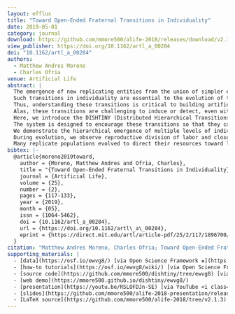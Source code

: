 ```yaml
---
layout: efflux
title: "Toward Open-Ended Fraternal Transitions in Individuality"
date: 2019-05-01
category: journal
download: https://github.com/mmore500/alife-2018/releases/download/v2.1.3/alife-2018-draft.pdf
view_publisher: https://doi.org/10.1162/artl_a_00284
doi: "10.1162/artl_a_00284"
authors:
  - Matthew Andres Moreno
  - Charles Ofria
venue: Artificial Life
abstract: |
  The emergence of new replicating entities from the union of simpler entities characterizes some of the most profound events in natural evolutionary history.
  Such transitions in individuality are essential to the evolution of the most complex forms of life.
  Thus, understanding these transitions is critical to building artificial systems capable of open-ended evolution.
  Alas, these transitions are challenging to induce or detect, even with computational organisms.
  Here, we introduce the DISHTINY (Distributed Hierarchical Transitions in Individuality) platform, which provides simple cell-like organisms with the ability and incentive to unite into new individuals in a manner that can continue to scale to subsequent transitions.
  The system is designed to encourage these transitions so that they can be studied: organisms that coordinate spatiotemporally can maximize the rate of resource harvest, which is closely linked to their reproductive ability.
  We demonstrate the hierarchical emergence of multiple levels of individuality among simple cell-like organisms that evolve parameters for manually designed strategies.
  During evolution, we observe reproductive division of labor and close cooperation among cells, including resource-sharing, aggregation of resource endowments for propagules, and emergence of an apoptosis response to somatic mutation.
  Many replicate populations evolved to direct their resources toward low-level groups (behaving like multicellular individuals), and many others evolved to direct their resources toward high-level groups (acting as larger-scale multicellular individuals).
bibtex: |-
  @article{moreno2019toward,
    author = {Moreno, Matthew Andres and Ofria, Charles},
    title = "{Toward Open-Ended Fraternal Transitions in Individuality}",
    journal = {Artificial Life},
    volume = {25},
    number = {2},
    pages = {117-133},
    year = {2019},
    month = {05},
    issn = {1064-5462},
    doi = {10.1162/artl_a_00284},
    url = {https://doi.org/10.1162/artl\_a\_00284},
    eprint = {https://direct.mit.edu/artl/article-pdf/25/2/117/1896700/artl\_a\_00284.pdf},
  }
citation: "Matthew Andres Moreno, Charles Ofria; Toward Open-Ended Fraternal Transitions in Individuality. Artif Life 2019; 25 (2): 117–133. doi: https://doi.org/10.1162/artl_a_00284"
supporting_materials: |
  - [data](https://osf.io/ewvg8/) [via Open Science Framework ❋](https://osf.io)
  - [how-to tutorials](https://osf.io/ewvg8/wiki/) [via Open Science Framework ❋](https://osf.io)
  - [source code](https://github.com/mmore500/dishtiny/tree/ewvg8) [via GitHub <i class="icon-github-1"></i>](https://github.com/)
  - [web demo](https://mmore500.github.io/dishtiny/ewvg8/)
  - [presentation](https://youtu.be/RSLOFDJn-SE) [via YouTube <i class="icon-video"></i>](https://youtube.com)
  - [slides](https://github.com/mmore500/alife-2018-presentation/releases/download/v1.0.1/alife-2018-presentation.pdf)
  - [LaTeX source](https://github.com/mmore500/alife-2018/tree/v2.1.3) [via GitHub <i class="icon-github-1"></i>](https://github.com/)
---
```

